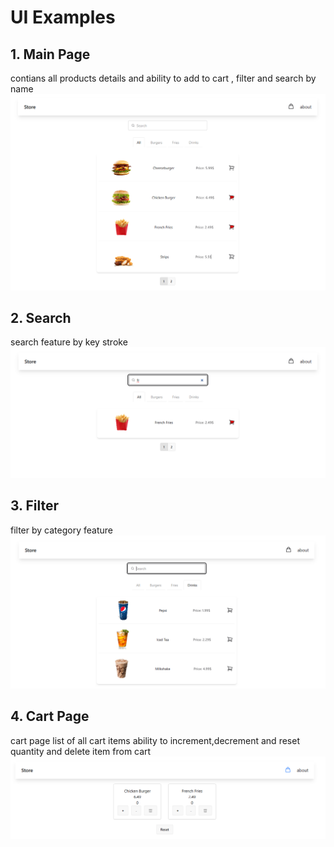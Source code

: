 # UI Examples

## 1. Main Page 
contians all products details and ability to add to cart , filter and search by name
![Main Page](public/screenshots/all.png)

## 2. Search
search feature by key stroke
![Search](public/screenshots/search.png)

## 3. Filter
filter by category feature
![Filter](public/screenshots/filter.png)

## 4. Cart Page 
cart page list of all cart items ability to increment,decrement and reset quantity and delete item from cart 
![Cart](public/screenshots/cart.png)

